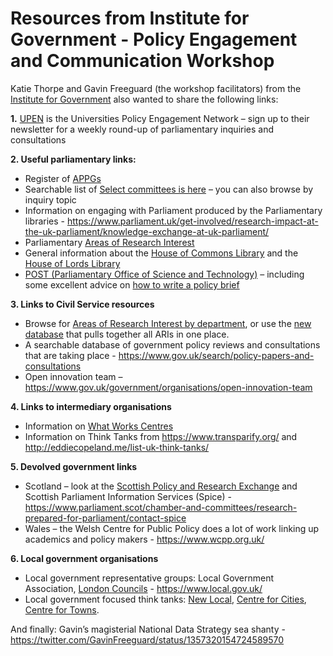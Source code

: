 # Resources from Institute for Government - Policy Engagement and Communication Workshop

Katie Thorpe and Gavin Freeguard (the workshop facilitators) from the [Institute for Government](https://www.instituteforgovernment.org.uk/) also wanted to share the following links:

 

**1.** [UPEN](https://www.upen.ac.uk/) is the Universities Policy Engagement Network – sign up to their newsletter for a weekly round-up of parliamentary inquiries and consultations
 

**2. Useful parliamentary links:**
* Register of [APPGs](https://publications.parliament.uk/pa/cm/cmallparty/210127/contents.htm)
* Searchable list of [Select committees is here](https://committees.parliament.uk/) – you can also browse by inquiry topic
* Information on engaging with Parliament produced by the Parliamentary libraries - https://www.parliament.uk/get-involved/research-impact-at-the-uk-parliament/knowledge-exchange-at-uk-parliament/
* Parliamentary [Areas of Research Interest](https://post.parliament.uk/areas-of-research-interest/)
* General information about the [House of Commons Library](https://commonslibrary.parliament.uk/) and the [House of Lords Library](https://lordslibrary.parliament.uk/)
* [POST (Parliamentary Office of Science and Technology)](https://post.parliament.uk/) – including some excellent advice on [how to write a policy brief](https://post.parliament.uk/how-to-write-a-policy-briefing/)
 

**3. Links to Civil Service resources**
* Browse for [Areas of Research Interest by department](https://www.gov.uk/government/collections/areas-of-research-interest), or use the [new database](https://ari.org.uk/) that pulls together all ARIs in one place.
* A searchable database of government policy reviews and consultations that are taking place - https://www.gov.uk/search/policy-papers-and-consultations
* Open innovation team – https://www.gov.uk/government/organisations/open-innovation-team
 

**4. Links to intermediary organisations**
* Information on [What Works Centres](https://www.gov.uk/guidance/what-works-network)
* Information on Think Tanks from https://www.transparify.org/ and http://eddiecopeland.me/list-uk-think-tanks/
 

**5. Devolved government links**
* Scotland – look at the [Scottish Policy and Research Exchange](https://spre.scot/) and Scottish Parliament Information Services (Spice) - https://www.parliament.scot/chamber-and-committees/research-prepared-for-parliament/contact-spice
* Wales – the Welsh Centre for Public Policy does a lot of work linking up academics and policy makers - https://www.wcpp.org.uk/
 
**6. Local government organisations**
* Local government representative groups: Local Government Association, [London Councils](https://www.londoncouncils.gov.uk/) - https://www.local.gov.uk/
* Local government focused think tanks: [New Local](https://www.newlocal.org.uk/), [Centre for Cities](https://www.centreforcities.org/), [Centre for Towns](https://www.centrefortowns.org/).
 

And finally: Gavin’s magisterial National Data Strategy sea shanty - https://twitter.com/GavinFreeguard/status/1357320154724589570

 
